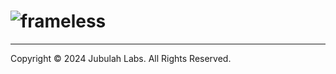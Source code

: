 # ![frameless](https://jubulah.com/assets/products-frameless-logo-200px.jpg)

---
Copyright © 2024 Jubulah Labs. All Rights Reserved.
